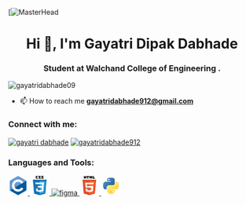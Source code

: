 [![MasterHead](https://media.giphy.com/media/v1.Y2lkPTc5MGI3NjExOTc0bmJzenZ5c3hkcjFuNTNkdDNvYXE3cHB1N2Z4ZDh3cXUzdzlqMCZlcD12MV9pbnRlcm5hbF9naWZfYnlfaWQmY3Q9Zw/L1R1tvI9svkIWwpVYr/giphy.gif)

<h1 align="center">Hi 👋, I'm Gayatri Dipak Dabhade</h1>
<h3 align="center">Student at Walchand College of Engineering .</h3>

<p align="left"> <img src="https://komarev.com/ghpvc/?username=gayatridabhade09&label=Profile%20views&color=0e75b6&style=flat" alt="gayatridabhade09" /> </p>

- 📫 How to reach me **gayatridabhade912@gmail.com**

<h3 align="left">Connect with me:</h3>
<p align="left">
<a href="https://linkedin.com/in/gayatri dabhade" target="blank"><img align="center" src="https://raw.githubusercontent.com/rahuldkjain/github-profile-readme-generator/master/src/images/icons/Social/linked-in-alt.svg" alt="gayatri dabhade" height="30" width="40" /></a>
<a href="https://instagram.com/gayatridabhade912" target="blank"><img align="center" src="https://raw.githubusercontent.com/rahuldkjain/github-profile-readme-generator/master/src/images/icons/Social/instagram.svg" alt="gayatridabhade912" height="30" width="40" /></a>
</p>

<h3 align="left">Languages and Tools:</h3>
<p align="left"> <a href="https://www.cprogramming.com/" target="_blank" rel="noreferrer"> <img src="https://raw.githubusercontent.com/devicons/devicon/master/icons/c/c-original.svg" alt="c" width="40" height="40"/> </a> <a href="https://www.w3schools.com/css/" target="_blank" rel="noreferrer"> <img src="https://raw.githubusercontent.com/devicons/devicon/master/icons/css3/css3-original-wordmark.svg" alt="css3" width="40" height="40"/> </a> <a href="https://www.figma.com/" target="_blank" rel="noreferrer"> <img src="https://www.vectorlogo.zone/logos/figma/figma-icon.svg" alt="figma" width="40" height="40"/> </a> <a href="https://www.w3.org/html/" target="_blank" rel="noreferrer"> <img src="https://raw.githubusercontent.com/devicons/devicon/master/icons/html5/html5-original-wordmark.svg" alt="html5" width="40" height="40"/> </a> <a href="https://www.python.org" target="_blank" rel="noreferrer"> <img src="https://raw.githubusercontent.com/devicons/devicon/master/icons/python/python-original.svg" alt="python" width="40" height="40"/> </a> </p>
